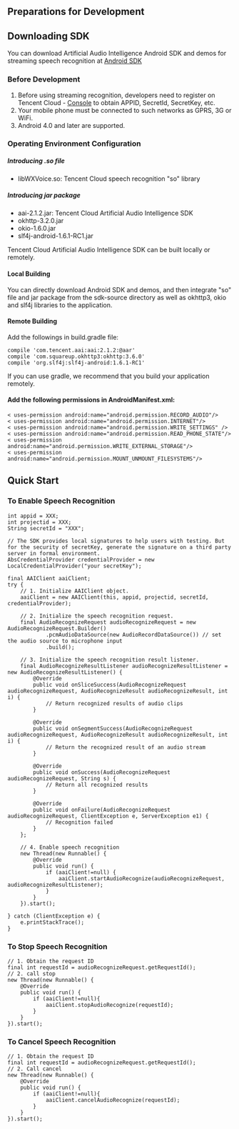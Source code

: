 ## Preparations for Development
## Downloading SDK
You can download Artificial Audio Intelligence Android SDK and demos for streaming speech recognition at [Android SDK](https://mc.qcloudimg.com/static/archive/6600e4e3ed5d41a5b9bfd649a4f7a3aa/aai-android-sdk-v2.x.zip)

### Before Development
1. Before using streaming recognition, developers need to register on Tencent Cloud - [Console](https://console.cloud.tencent.com/) to obtain APPID, SecretId, SecretKey, etc.
2. Your mobile phone must be connected to such networks as GPRS, 3G or WiFi.
3. Android 4.0 and later are supported.

### Operating Environment Configuration

##### Introducing .so file
- libWXVoice.so: Tencent Cloud speech recognition "so" library

##### Introducing jar package
- aai-2.1.2.jar: Tencent Cloud Artificial Audio Intelligence SDK
- okhttp-3.2.0.jar
- okio-1.6.0.jar
- slf4j-android-1.6.1-RC1.jar

Tencent Cloud Artificial Audio Intelligence SDK can be built locally or remotely.
#### Local Building
You can directly download Android SDK and demos, and then integrate "so" file and jar package from the sdk-source directory as well as okhttp3, okio and slf4j libraries to the application.
#### Remote Building
Add the followings in build.gradle file:
```
compile 'com.tencent.aai:aai:2.1.2:@aar'
compile 'com.squareup.okhttp3:okhttp:3.6.0'
compile 'org.slf4j:slf4j-android:1.6.1-RC1'
```
If you can use gradle, we recommend that you build your application remotely.

#### Add the following permissions in AndroidManifest.xml:
```
< uses-permission android:name="android.permission.RECORD_AUDIO"/>
< uses-permission android:name="android.permission.INTERNET"/>
< uses-permission android:name="android.permission.WRITE_SETTINGS" />
< uses-permission android:name="android.permission.READ_PHONE_STATE"/>
< uses-permission android:name="android.permission.WRITE_EXTERNAL_STORAGE"/>
< uses-permission android:name="android.permission.MOUNT_UNMOUNT_FILESYSTEMS"/>
```
## Quick Start

### To Enable Speech Recognition
```
int appid = XXX;
int projectid = XXX;
String secretId = "XXX";

// The SDK provides local signatures to help users with testing. But for the security of secretKey, generate the signature on a third party server in formal environment.
AbsCredentialProvider credentialProvider = new LocalCredentialProvider("your secretKey");

final AAIClient aaiClient;
try {
    // 1. Initialize AAIClient object.
    aaiClient = new AAIClient(this, appid, projectid, secretId, credentialProvider);

    // 2. Initialize the speech recognition request.
    final AudioRecognizeRequest audioRecognizeRequest = new AudioRecognizeRequest.Builder()
            .pcmAudioDataSource(new AudioRecordDataSource()) // set the audio source to microphone input
            .build();

    // 3. Initialize the speech recognition result listener.
    final AudioRecognizeResultListener audioRecognizeResultListener = new AudioRecognizeResultListener() {
        @Override
        public void onSliceSuccess(AudioRecognizeRequest audioRecognizeRequest, AudioRecognizeResult audioRecognizeResult, int i) {
			// Return recognized results of audio clips
        }

        @Override
        public void onSegmentSuccess(AudioRecognizeRequest audioRecognizeRequest, AudioRecognizeResult audioRecognizeResult, int i) {
			// Return the recognized result of an audio stream
        }

        @Override
        public void onSuccess(AudioRecognizeRequest audioRecognizeRequest, String s) {
			// Return all recognized results
        }

        @Override
        public void onFailure(AudioRecognizeRequest audioRecognizeRequest, ClientException e, ServerException e1) {
			// Recognition failed
        }
    };

    // 4. Enable speech recognition
    new Thread(new Runnable() {
        @Override
        public void run() {
            if (aaiClient!=null) {
                aaiClient.startAudioRecognize(audioRecognizeRequest, audioRecognizeResultListener);
            }
        }
    }).start();

} catch (ClientException e) {
    e.printStackTrace();
}
```
### To Stop Speech Recognition
```
// 1. Obtain the request ID
final int requestId = audioRecognizeRequest.getRequestId();
// 2. call stop
new Thread(new Runnable() {
    @Override
    public void run() {
        if (aaiClient!=null){
            aaiClient.stopAudioRecognize(requestId);
        }
    }
}).start();
```
### To Cancel Speech Recognition
```
// 1. Obtain the request ID
final int requestId = audioRecognizeRequest.getRequestId();
// 2. Call cancel
new Thread(new Runnable() {
    @Override
    public void run() {
        if (aaiClient!=null){
            aaiClient.cancelAudioRecognize(requestId);
        }
    }
}).start();
```

